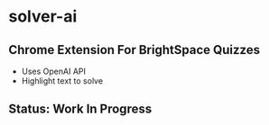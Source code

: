 # solver-ai

## Chrome Extension For BrightSpace Quizzes

- Uses OpenAI API
- Highlight text to solve

## Status: Work In Progress


